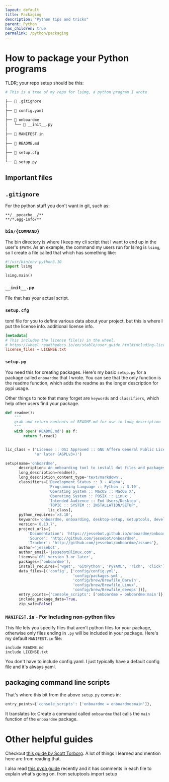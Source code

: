```yaml
---
layout: default
title: Packaging
description: "Python tips and tricks"
parent: Python
has_children: true
permalink: /python/packaging
---
```


# How to package your Python programs
TLDR; your repo setup should be this:

```sh
# This is a tree of my repo for lsimg, a python program I wrote

├──  .gitignore
│
├──  config.yaml
│
├──  onboardme
│   └──  __init__.py
│
├──  MANIFEST.in
│
├──  README.md
│
├──  setup.cfg
│
└──  setup.py
```

## Important files

## `.gitignore`
For the python stuff you don't want in git, such as:

```gitignore
**/__pycache__/**
**/*.egg-info/**
```

### `bin/{COMMAND}`
The bin directory is where I keep my cli script that I want to end up in the
user's `$PATH`. As an example, the command my users run for lsimg is `lsimg`,
so I create a file called that which has something like:

```python
#!/usr/bin/env python3.10
import lsimg

lsimg.main()
```

### `__init__.py`
File that has your actual script.

### `setup.cfg`
toml file for you to define various data about your project, but this is
where I put the license info. additional license info.

```toml
[metadata]
# This includes the license file(s) in the wheel.
# https://wheel.readthedocs.io/en/stable/user_guide.html#including-license-files-in-the-generated-wheel-file
license_files = LICENSE.txt
```

### `setup.py`

You need this for creating packages. Here's my basic `setup.py` for a package
 called `onboardme` that I wrote. You can see that the only function is the readme
 function, which adds the readme as the longer description for pypi usage.

Other things to note that many forget are `keywords` and `classifiers`, which
 help other users find your package.

```python
def readme():
    """
    grab and return contents of README.md for use in long description
    """
    with open('README.md') as f:
        return f.read()


lic_class = ('License :: OSI Approved :: GNU Affero General Public License v3'
             'or later (AGPLv3+)')

setup(name='onboardme',
      description='An onboarding tool to install dot files and packages',
      long_description=readme(),
      long_description_content_type='text/markdown',
      classifiers=['Development Status :: 3 - Alpha',
                   'Programming Language :: Python :: 3.10',
                   'Operating System :: MacOS :: MacOS X',
                   'Operating System :: POSIX :: Linux',
                   'Intended Audience :: End Users/Desktop',
                   'TOPIC :: SYSTEM :: INSTALLATION/SETUP',
                   lic_class],
      python_requires='>3.10',
      keywords='onboardme, onboarding, desktop-setup, setuptools, development',
      version='0.13.7',
      project_urls={
          'Documentation': 'https://jessebot.github.io/onboardme/onboardme',
          'Source': 'http://github.com/jessebot/onboardme',
          'Tracker': 'http://github.com/jessebot/onboardme/issues'},
      author='jessebot',
      author_email='jessebot@linux.com',
      license='GPL version 3 or later',
      packages=['onboardme'],
      install_requires=['wget', 'GitPython', 'PyYAML', 'rich', 'click'],
      data_files=[('config', ['config/config.yml',
                              'config/packages.yml',
                              'config/brew/Brewfile_Darwin',
                              'config/brew/Brewfile_Linux',
                              'config/brew/Brewfile_devops'])],
      entry_points={'console_scripts': ['onboardme = onboardme:main']},
      include_package_data=True,
      zip_safe=False)
```

### `MANIFEST.in` - For Including non-python files
This file lets you specify files that aren't python files for your package,
otherwise only files ending in `.py` will be included in your package. Here's
my default `MANIFEST.in` file:

```in
include README.md
include LICENSE.txt
```

You don't have to include config.yaml. I just typically have a default config
file and it's always yaml.


## packaging command line scripts

That's where this bit from the above `setup.py` comes in:

```python
entry_points={'console_scripts': ['onboardme = onboardme:main']},
```

It translates to: Create a command called `onboardme` that calls the `main`
function of the `onboardme` package.


# Other helpful guides

Checkout [this guide by Scott Torborg](https://python-packaging.readthedocs.io/en/latest/). 
A lot of things I learned and mention here are from reading that.

I also read [this pypa guide](https://github.com/pypa/sampleproject) recently
and it has comments in each file to explain what's going on.
from setuptools import setup
